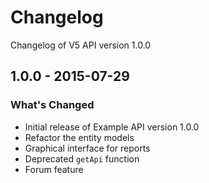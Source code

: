 # Changelog

Changelog of V5 API version 1.0.0

## 1.0.0 - 2015-07-29

### What's Changed

- Initial release of Example API version 1.0.0
- Refactor the entity models
- Graphical interface for reports
- Deprecated `getApi` function
- Forum feature
